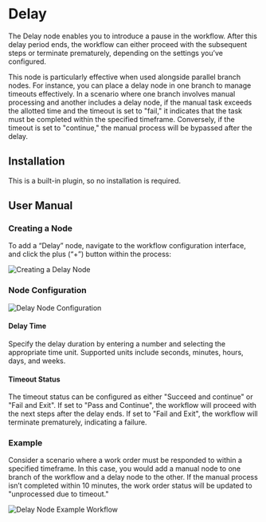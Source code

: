 # Delay

<PluginInfo name="workflow-delay" link="/handbook/workflow-delay"></PluginInfo>

The Delay node enables you to introduce a pause in the workflow. After this delay period ends, the workflow can either proceed with the subsequent steps or terminate prematurely, depending on the settings you’ve configured.

This node is particularly effective when used alongside parallel branch nodes. For instance, you can place a delay node in one branch to manage timeouts effectively. In a scenario where one branch involves manual processing and another includes a delay node, if the manual task exceeds the allotted time and the timeout is set to "fail," it indicates that the task must be completed within the specified timeframe. Conversely, if the timeout is set to "continue," the manual process will be bypassed after the delay.

## Installation

This is a built-in plugin, so no installation is required.

## User Manual

### Creating a Node

To add a “Delay” node, navigate to the workflow configuration interface, and click the plus (“+”) button within the process:

![Creating a Delay Node](https://static-docs.nocobase.com/d0816999c9f7acaec1c409bd8fb6cc36.png)

### Node Configuration

![Delay Node Configuration](https://static-docs.nocobase.com/5fe8a36535f20a087a0148ffa1cd2aea.png)

#### Delay Time

Specify the delay duration by entering a number and selecting the appropriate time unit. Supported units include seconds, minutes, hours, days, and weeks.

#### Timeout Status

The timeout status can be configured as either "Succeed and continue" or "Fail and Exit". If set to "Pass and Continue", the workflow will proceed with the next steps after the delay ends. If set to "Fail and Exit", the workflow will terminate prematurely, indicating a failure.

### Example

Consider a scenario where a work order must be responded to within a specified timeframe. In this case, you would add a manual node to one branch of the workflow and a delay node to the other. If the manual process isn’t completed within 10 minutes, the work order status will be updated to "unprocessed due to timeout."

![Delay Node Example Workflow](https://static-docs.nocobase.com/898c84adc376dc211b003a62e16e8e5b.png)
